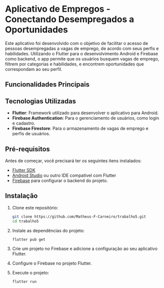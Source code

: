 # Aplicativo de Empregos - Conectando Desempregados a Oportunidades

Este aplicativo foi desenvolvido com o objetivo de facilitar o acesso de pessoas desempregadas a vagas de emprego, de acordo com seus perfis e habilidades. Utilizando o Flutter para o desenvolvimento Android e Firebase como backend, o app permite que os usuários busquem vagas de emprego, filtrem por categorias e habilidades, e encontrem oportunidades que correspondam ao seu perfil.

## Funcionalidades Principais


## Tecnologias Utilizadas

- **Flutter**: Framework utilizado para desenvolver o aplicativo para Android.
- **Firebase Authentication**: Para o gerenciamento de usuários, como login e cadastro.
- **Firebase Firestore**: Para o armazenamento de vagas de emprego e perfis de usuários.

## Pré-requisitos

Antes de começar, você precisará ter os seguintes itens instalados:

- [Flutter SDK](https://flutter.dev/docs/get-started/install)
- [Android Studio](https://developer.android.com/studio) ou outro IDE compatível com Flutter
- [Firebase](https://firebase.google.com/) para configurar o backend do projeto.

## Instalação

1. Clone este repositório:

   ```bash
   git clone https://github.com/Matheus-F-Carneiro/trabalho5.git
   cd trabalho5
   ```

2. Instale as dependências do projeto:

   ```bash
   flutter pub get
   ```

3. Crie um projeto no Firebase e adicione a configuração ao seu aplicativo Flutter.

4. Configure o Firebase no projeto Flutter.

5. Execute o projeto:

   ```bash
   flutter run
   ```
